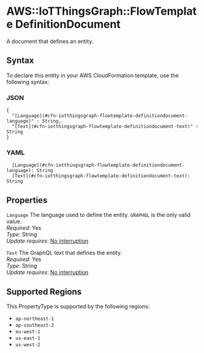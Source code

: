 # AWS::IoTThingsGraph::FlowTemplate DefinitionDocument<a name="aws-properties-iotthingsgraph-flowtemplate-definitiondocument"></a>

A document that defines an entity\. 

## Syntax<a name="aws-properties-iotthingsgraph-flowtemplate-definitiondocument-syntax"></a>

To declare this entity in your AWS CloudFormation template, use the following syntax:

### JSON<a name="aws-properties-iotthingsgraph-flowtemplate-definitiondocument-syntax.json"></a>

```
{
  "[Language](#cfn-iotthingsgraph-flowtemplate-definitiondocument-language)" : String,
  "[Text](#cfn-iotthingsgraph-flowtemplate-definitiondocument-text)" : String
}
```

### YAML<a name="aws-properties-iotthingsgraph-flowtemplate-definitiondocument-syntax.yaml"></a>

```
  [Language](#cfn-iotthingsgraph-flowtemplate-definitiondocument-language): String
  [Text](#cfn-iotthingsgraph-flowtemplate-definitiondocument-text): String
```

## Properties<a name="aws-properties-iotthingsgraph-flowtemplate-definitiondocument-properties"></a>

`Language`  <a name="cfn-iotthingsgraph-flowtemplate-definitiondocument-language"></a>
The language used to define the entity\. `GRAPHQL` is the only valid value\.  
*Required*: Yes  
*Type*: String  
*Update requires*: [No interruption](https://docs.aws.amazon.com/AWSCloudFormation/latest/UserGuide/using-cfn-updating-stacks-update-behaviors.html#update-no-interrupt)

`Text`  <a name="cfn-iotthingsgraph-flowtemplate-definitiondocument-text"></a>
The GraphQL text that defines the entity\.  
*Required*: Yes  
*Type*: String  
*Update requires*: [No interruption](https://docs.aws.amazon.com/AWSCloudFormation/latest/UserGuide/using-cfn-updating-stacks-update-behaviors.html#update-no-interrupt)

## Supported Regions

This PropertyType is supported by the following regions:

- `ap-northeast-1`
- `ap-southeast-2`
- `eu-west-1`
- `us-east-1`
- `us-west-2`
